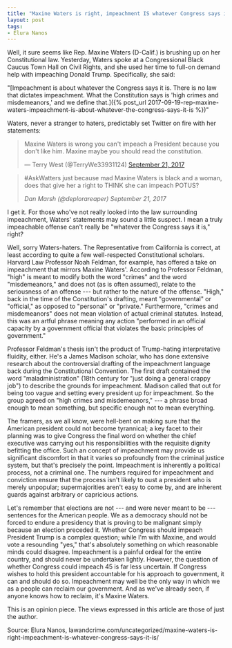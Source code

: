 ```yaml
---
title: "Maxine Waters is right, impeachment IS whatever Congress says it is"
layout: post
tags:
- Elura Nanos
---
```


Well, it sure seems like Rep. Maxine Waters (D-Calif.) is brushing up on her Constitutional law. Yesterday, Waters spoke at a Congressional Black Caucus Town Hall on Civil Rights, and she used her time to full-on demand help with impeaching Donald Trump. Specifically, she said:

"[Impeachment is about whatever the Congress says it is. There is no law that dictates impeachment. What the Constitution says is 'high crimes and misdemeanors,' and we define that.]({% post_url 2017-09-19-rep-maxine-waters-impeachment-is-about-whatever-the-congress-says-it-is %})"

Waters, never a stranger to haters, predictably set Twitter on fire with her statements:

<blockquote class="twitter-tweet"><p lang="en" dir="ltr">Maxine Waters is wrong you can't impeach a President because you don't like him. Maxine maybe you should read the constitution.</p>&mdash; Terry West (@TerryWe33931124) <a href="https://twitter.com/TerryWe33931124/status/910995640481714178?ref_src=twsrc%5Etfw">September 21, 2017</a></blockquote> <script async src="https://platform.twitter.com/widgets.js" charset="utf-8"></script>

> \#AskWatters just because mad Maxine Waters is black and a woman, does that give her a right to THINK she can impeach POTUS?
>
> <cite>Dan Marsh (@deplorareaper) September 21, 2017</cite>

I get it. For those who've not really looked into the law surrounding impeachment, Waters' statements may sound a little suspect. I mean a truly impeachable offense can't really be "whatever the Congress says it is," right?

Well, sorry Waters-haters. The Representative from California is correct, at least according to quite a few well-respected Constitutional scholars. Harvard Law Professor Noah Feldman, for example, has offered a take on impeachment that mirrors Maxine Waters'. According to Professor Feldman, "high" is meant to modify both the word "crimes" and the word "misdemeanors," and does not (as is often assumed), relate to the seriousness of an offense --- but rather to the nature of the offense. "High," back in the time of the Constitution's drafting, meant "governmental" or "official," as opposed to "personal" or "private." Furthermore, "crimes and misdemeanors" does not mean violation of actual criminal statutes. Instead, this was an artful phrase meaning any action "performed in an official capacity by a government official that violates the basic principles of government."

Professor Feldman's thesis isn't the product of Trump-hating interpretative fluidity, either. He's a James Madison scholar, who has done extensive research about the controversial drafting of the impeachment language back during the Constitutional Convention. The first draft contained the word "maladministration" (18th century for "just doing a general crappy job") to describe the grounds for impeachment. Madison called that out for being too vague and setting every president up for impeachment. So the group agreed on "high crimes and misdemeanors," --- a phrase broad enough to mean something, but specific enough not to mean everything.

The framers, as we all know, were hell-bent on making sure that the American president could not become tyrannical; a key facet to their planning was to give Congress the final word on whether the chief executive was carrying out his responsibilities with the requisite dignity befitting the office. Such an concept of impeachment may provide us significant discomfort in that it varies so profoundly from the criminal justice system, but that's precisely the point. Impeachment is inherently a political process, not a criminal one. The numbers required for impeachment and conviction ensure that the process isn't likely to oust a president who is merely unpopular; supermajorities aren't easy to come by, and are inherent guards against arbitrary or capricious actions.

Let's remember that elections are not --- and were never meant to be --- sentences for the American people. We as a democracy should not be forced to endure a presidency that is proving to be malignant simply because an election preceded it. Whether Congress should impeach President Trump is a complex question; while I'm with Maxine, and would vote a resounding "yes," that's absolutely something on which reasonable minds could disagree. Impeachment is a painful ordeal for the entire country, and should never be undertaken lightly. However, the question of whether Congress could impeach 45 is far less uncertain. If Congress wishes to hold this president accountable for his approach to government, it can and should do so. Impeachment may well be the only way in which we as a people can reclaim our government. And as we've already seen, if anyone knows how to reclaim, it's Maxine Waters.

This is an opinion piece. The views expressed in this article are those of just the author.

Source: Elura Nanos, lawandcrime.com/uncategorized/maxine-waters-is-right-impeachment-is-whatever-congress-says-it-is/

